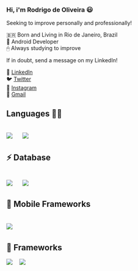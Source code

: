 ### Hi, i'm Rodrigo de Oliveira 😃

Seeking to improve personally and professionally!

🇧🇷 Born and Living in Rio de Janeiro, Brazil  
📱 Android Developer   
🖱 Always studying to improve

If in doubt, send a message on my LinkedIn!

💼 [LinkedIn](https://www.linkedin.com/in/rodrigdeveloper/) <br>
🐦 [Twitter](https://twitter.com/rodrygodev) <br>
📸 [Instagram](https://www.instagram.com/therodrygo/) <br>
📧 [Gmail](mailto:rodrigdeveloper@gmail.com) <br>

Languages 👨‍💻
------------
<img src="https://img.shields.io/badge/Java-ED8B00?style=for-the-badge&logo=java&logoColor=white" />　
<img src="https://img.shields.io/badge/Kotlin-0095D5?style=for-the-badge&logo=kotlin&logoColor=white" />　 　
------------

⚡ Database
------------
<img src="https://img.shields.io/badge/MySQL-00000F?style=for-the-badge&logo=mysql&logoColor=white" />　 
<img src="https://img.shields.io/badge/SQLite-07405E?style=for-the-badge&logo=sqlite&logoColor=white" />　
------------

📱 Mobile Frameworks
------------
<img src="https://img.shields.io/badge/React_Native-20232A?style=for-the-badge&logo=react&logoColor=61DAFB" />　 
------------

🚀 Frameworks
------------
<img src="https://img.shields.io/badge/firebase-ffca28?style=for-the-badge&logo=firebase&logoColor=black"/>　
<img src="https://img.shields.io/badge/Git-F05032?style=for-the-badge&logo=git&logoColor=white"/>
